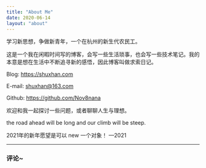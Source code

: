```yaml
---
title: "About Me"
date: 2020-06-14
layout: "about"
---
```


<!-- <img src="https://img.shuxhan.com/author.png" alt="author"> -->

学习新思想，争做新青年，一个在杭州的新生代农民工。

这是一个我在闲暇时间写的博客，会写一些生活琐事，也会写一些技术笔记。我的本意是想在生活中不断追寻新的感悟，因此博客叫做求索日记。

Blog: https://shuxhan.com

E-mail: shuxhan@163.com

Github: https://github.com/Nov8nana

欢迎和我一起探讨一些问题，或者聊聊人生与理想。

the road ahead will be long and our climb will be steep.

2021年的新年愿望是可以 new 一个对象！ —2021

---

<h3>评论~</h3>
<div id="cusdis_thread"
  data-host="https://cusdis.com"
  data-app-id="c1d43485-e8a7-4895-972e-247eddaf242d"
  data-page-id=" {{ .RelPermalink }}"
  data-page-url=" {{ .RelPermalink }}"
  data-page-title="关于我"
></div>
<script async defer src="https://cusdis.com/js/cusdis.es.js"></script>
<script>
  window.CUSDIS_LOCALE = {
    "powered_by": "评论由 Cusdis 提供",
    "post_comment": "发送",
    "loading": "加载中",
    "email": "邮箱地址 (可选)",
    "nickname": "昵称",
    "reply_placeholder": "回复内容...",
    "reply_btn": "回复",
    "sending": "发送中...",
    "mod_badge": "管理员",
    "content_is_required": "内容不能为空",
    "nickname_is_required": "昵称不能为空",
    "comment_has_been_sent": "评论已发送，管理员审核通过后会展示"
  }
</script>
